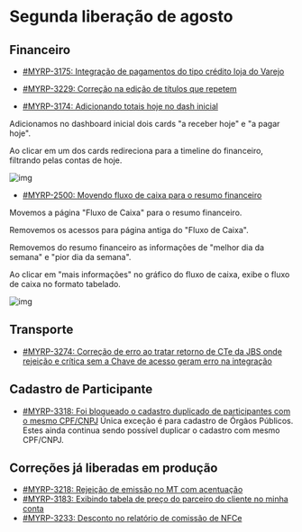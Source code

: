 # Segunda liberação de agosto

## Financeiro

* [#MYRP-3175: Integração de pagamentos do tipo crédito loja do Varejo](https://devmyrp.atlassian.net/browse/MYRP-3175)

* [#MYRP-3229: Correção na edição de títulos que repetem](https://devmyrp.atlassian.net/browse/MYRP-3229)

* [#MYRP-3174: Adicionando totais hoje no dash inicial](https://devmyrp.atlassian.net/browse/MYRP-3174)

Adicionamos no dashboard inicial dois cards "a receber hoje" e "a pagar hoje".

Ao clicar em um dos cards redireciona para a timeline do financeiro, filtrando pelas contas de hoje.

![img](https://user-images.githubusercontent.com/1918010/44355852-16cd6d00-a484-11e8-8a66-df0f95a96052.png)

* [#MYRP-2500: Movendo fluxo de caixa para o resumo financeiro](https://devmyrp.atlassian.net/browse/MYRP-2500)

Movemos a página "Fluxo de Caixa" para o resumo financeiro.

Removemos os acessos para página antiga do "Fluxo de Caixa".

Removemos do resumo financeiro as informações de "melhor dia da semana" e "pior dia da semana".

Ao clicar em "mais informações" no gráfico do fluxo de caixa, exibe o fluxo de caixa no formato tabelado.

![img](https://user-images.githubusercontent.com/1918010/44355100-087e5180-a482-11e8-8692-38940a9c7527.png)

## Transporte

* [#MYRP-3274: Correção de erro ao tratar retorno de CTe da JBS onde rejeição e crítica sem a Chave de acesso geram erro na integração](https://devmyrp.atlassian.net/browse/MYRP-3274)

## Cadastro de Participante
* [#MYRP-3318: Foi bloqueado o cadastro duplicado de participantes com o mesmo CPF/CNPJ](https://devmyrp.atlassian.net/browse/MYRP-3318)
Única exceção é para cadastro de Órgãos Públicos. Estes ainda continua sendo possível duplicar o cadastro com mesmo CPF/CNPJ.


## Correções já liberadas em produção

* [#MYRP-3218: Rejeição de emissão no MT com acentuação](https://devmyrp.atlassian.net/browse/MYRP-3218)
* [#MYRP-3183: Exibindo tabela de preço do parceiro do cliente no minha conta](https://devmyrp.atlassian.net/browse/MYRP-3183)
* [#MYRP-3233: Desconto no relatório de comissão de NFCe](https://devmyrp.atlassian.net/browse/MYRP-3233)
